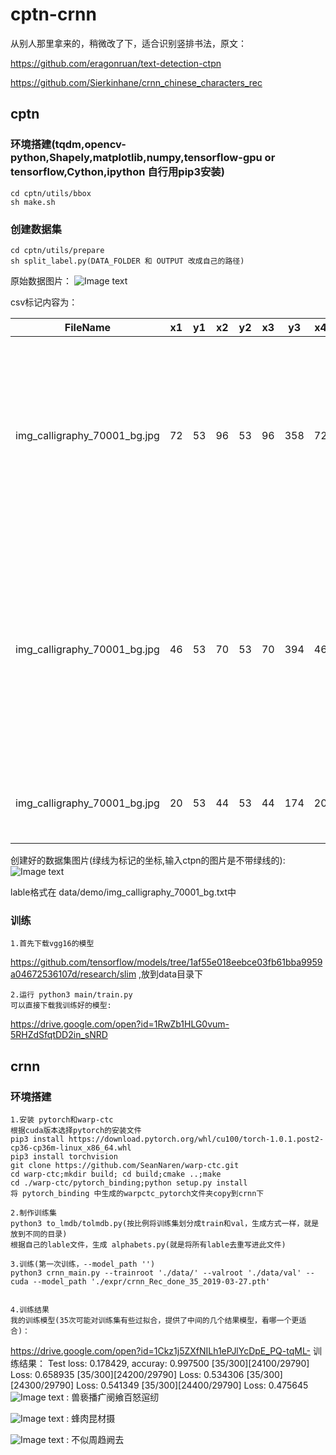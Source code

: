 # cptn-crnn

从别人那里拿来的，稍微改了下，适合识别竖排书法，原文：

https://github.com/eragonruan/text-detection-ctpn

https://github.com/Sierkinhane/crnn_chinese_characters_rec


## cptn

### 环境搭建(tqdm,opencv-python,Shapely,matplotlib,numpy,tensorflow-gpu or tensorflow,Cython,ipython 自行用pip3安装)
 
    cd cptn/utils/bbox
    sh make.sh

### 创建数据集
    cd cptn/utils/prepare
    sh split_label.py(DATA_FOLDER 和 OUTPUT 改成自己的路径)

   原始数据图片：
   ![Image text](https://github.com/hwwu/cptn-crnn/blob/master/cptn/data/demo/source/img_calligraphy_70001_bg.jpg)
 
   csv标记内容为：
 
   FileName                    | x1| y1| x2| y2| x3| y3| x4| y4| text
   ----------------------------|---|---|---|---|---|---|---|---|------
   img_calligraphy_70001_bg.jpg|72 |53 |96 |53 |96 |358|72 |358|黎沈昨骑托那缝丁聚侮篮海炭
   img_calligraphy_70001_bg.jpg|46 |53 |70 |53 |70 |394|46 |394|缩蝇躁劣趋拴局伦绸启杭吭惯蛋仅
   img_calligraphy_70001_bg.jpg|20 |53 |44 |53 |44 |174|20 |174|效射市关蝉
 
   创建好的数据集图片(绿线为标记的坐标,输入ctpn的图片是不带绿线的):
   ![Image text](https://github.com/hwwu/cptn-crnn/blob/master/cptn/data/demo/img_calligraphy_70001_bg.jpg)
 
   lable格式在 data/demo/img_calligraphy_70001_bg.txt中

### 训练
  
    1.首先下载vgg16的模型
   https://github.com/tensorflow/models/tree/1af55e018eebce03fb61bba9959a04672536107d/research/slim
    ,放到data目录下
  
    2.运行 python3 main/train.py
    可以直接下载我训练好的模型:
   https://drive.google.com/open?id=1RwZb1HLG0vum-5RHZdSfqtDD2in_sNRD
 
 
 ## crnn
 
 ### 环境搭建
 
    1.安装 pytorch和warp-ctc
    根据cuda版本选择pytorch的安装文件
    pip3 install https://download.pytorch.org/whl/cu100/torch-1.0.1.post2-cp36-cp36m-linux_x86_64.whl
    pip3 install torchvision
    git clone https://github.com/SeanNaren/warp-ctc.git
    cd warp-ctc;mkdir build; cd build;cmake ..;make
    cd ./warp-ctc/pytorch_binding;python setup.py install
    将 pytorch_binding 中生成的warpctc_pytorch文件夹copy到crnn下
    
    2.制作训练集
    python3 to_lmdb/tolmdb.py(按比例将训练集划分成train和val，生成方式一样，就是放到不同的目录)
    根据自己的lable文件，生成 alphabets.py(就是将所有lable去重写进此文件)
    
    3.训练(第一次训练，--model_path '')
    python3 crnn_main.py --trainroot './data/' --valroot './data/val' --cuda --model_path './expr/crnn_Rec_done_35_2019-03-27.pth'
    
    
    4.训练结果
    我的训练模型(35次可能对训练集有些过拟合，提供了中间的几个结果模型，看哪一个更适合)：
   https://drive.google.com/open?id=1Ckz1j5ZXfNILh1ePJlYcDpE_PQ-tqML- 
    训练结果：
    Test loss: 0.178429, accuray: 0.997500
    [35/300][24100/29790] Loss: 0.658935
    [35/300][24200/29790] Loss: 0.534306
    [35/300][24300/29790] Loss: 0.541349
    [35/300][24400/29790] Loss: 0.475645
 ![Image text](https://github.com/hwwu/cptn-crnn/blob/master/crnn/test_images/1img_calligraphy_80040_bg.jpg) : 兽亵播疒阌飨百怒逭纫
 
 ![Image text](https://github.com/hwwu/cptn-crnn/blob/master/crnn/test_images/3img_calligraphy_80011_bg.jpg) : 蜂肉昆材摄
 
 ![Image text](https://github.com/hwwu/cptn-crnn/blob/master/crnn/test_images/3img_calligraphy_80017_bg.jpg) : 不似周趋阙去
